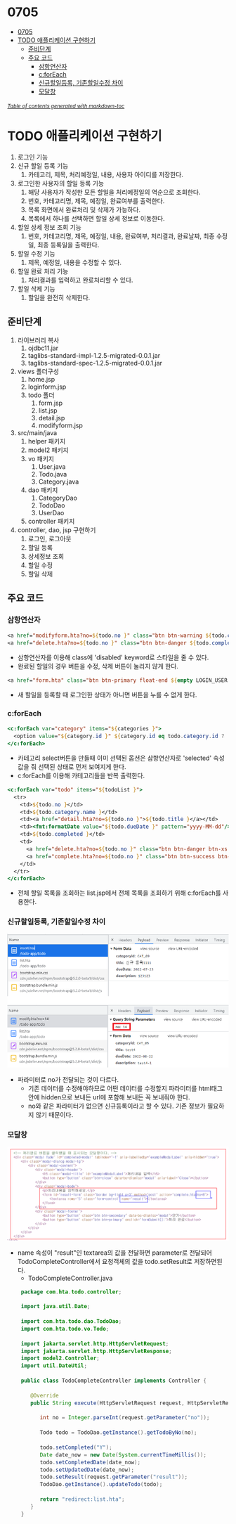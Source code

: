 # 0705

- [0705](#0705)
- [TODO 애플리케이션 구현하기](#todo-애플리케이션-구현하기)
  - [준비단계](#준비단계)
  - [주요 코드](#주요-코드)
    - [삼항연산자](#삼항연산자)
    - [c:forEach](#cforeach)
    - [신규할일등록, 기존할일수정 차이](#신규할일등록-기존할일수정-차이)
    - [모달창](#모달창)

<small><i><a href='http://ecotrust-canada.github.io/markdown-toc/'>Table of contents generated with markdown-toc</a></i></small>

# TODO 애플리케이션 구현하기
1. 로그인 기능
2. 신규 할일 등록 기능
   1. 카테고리, 제목, 처리예정일, 내용, 사용자 아이디를 저장한다.
3. 로그인한 사용자의 할일 등록 기능
   1. 해당 사용자가 작성한 모든 할일을 처리예정일의 역순으로 조회한다.
   2. 번호, 카테고리명, 제목, 예정일, 완료여부를 출력한다.
   3. 목록 화면에서 완료처리 및 삭제가 가능하다.
   4. 목록에서 하나를 선택하면 할일 상세 정보로 이동한다.
4. 할일 상세 정보 조회 기능
   1. 번호, 카테고리명, 제목, 예정일, 내용, 완료여부, 처리결과, 완료날짜, 최종 수정일, 최종 등록일을 출력한다.
5. 할일 수정 기능
   1. 제목, 예정일, 내용을 수정할 수 있다.
6. 할일 완료 처리 기능
   1. 처리결과를 입력하고 완료처리할 수 있다.
7. 할일 삭제 기능
   1. 할일을 완전히 삭제한다.

## 준비단계
1. 라이브러리 복사
   1. ojdbc11.jar
   2. taglibs-standard-impl-1.2.5-migrated-0.0.1.jar
   3. taglibs-standard-spec-1.2.5-migrated-0.0.1.jar
2. views 폴더구성
   1. home.jsp
   2. loginform.jsp
   3. todo 폴더
      1. form.jsp
      2. list.jsp
      3. detail.jsp
      4. modifyform.jsp
3. src/main/java
   1. helper 패키지
   2. model2 패키지
   3. vo 패키지
      1. User.java
      2. Todo.java
      3. Category.java
   4. dao 패키지
      1. CategoryDao
      2. TodoDao
      3. UserDao
   5. controller 패키지
4. controller, dao, jsp 구현하기
   1. 로그인, 로그아웃
   2. 할일 등록
   3. 상세정보 조회
   4. 할일 수정
   5. 할일 삭제

## 주요 코드
### 삼항연산자
```jsp
<a href="modifyform.hta?no=${todo.no }" class="btn btn-warning ${todo.completed eq 'Y' ? 'disabled' : '' }">수정</a>
<a href="delete.hta?no=${todo.no }" class="btn btn-danger ${todo.completed eq 'Y' ? 'disabled' : '' }">삭제</a>
```
* 삼항연산자를 이용해 class에 'disabled' keyword로 스타일을 줄 수 있다.
* 완료된 할일의 경우 버튼을 수정, 삭제 버튼이 눌리지 않게 한다.

```jsp
<a href="form.hta" class="btn btn-primary float-end ${empty LOGIN_USER ? 'disabled' : '' }">새 할일 등록</a>
```
* 새 할일을 등록할 때 로그인한 상태가 아니면 버튼을 누를 수 없게 한다.

### c:forEach
```jsp
<c:forEach var="category" items="${categories }">
  <option value="${category.id }" ${category.id eq todo.category.id ? 'selected' : '' }>${category.name }</option>
</c:forEach>
```
* 카테고리 select버튼을 만들때 이미 선택된 옵션은 삼항연산자로 'selected' 속성값을 줘 선택된 상태로 먼저 보여지게 한다.
* c:forEach를 이용해 카테고리들을 반복 출력한다.

```jsp
<c:forEach var="todo" items="${todoList }">
  <tr>
    <td>${todo.no }</td>
    <td>${todo.category.name }</td>
    <td><a href="detail.hta?no=${todo.no }">${todo.title }</a></td>
    <td><fmt:formatDate value="${todo.dueDate }" pattern="yyyy-MM-dd"/></td>
    <td>${todo.completed }</td>
    <td>
      <a href="delete.hta?no=${todo.no }" class="btn btn-danger btn-xs ${todo.completed eq 'Y' ? 'disabled' : '' }">삭제</a>
      <a href="complete.hta?no=${todo.no }" class="btn btn-success btn-xs ${todo.completed eq 'Y' ? 'disabled' : '' }">완료</a>
    </td>
  </tr>					
</c:forEach>
```
* 전체 할일 목록을 조회하는 list.jsp에서 전체 목록을 조회하기 위해 c:forEach를 사용한다.

### 신규할일등록, 기존할일수정 차이
![](image/2022-07-05-17-47-45.png)
* 파라미터로 no가 전달되는 것이 다르다. 
  * 기존 데이터를 수정해야하므로 어떤 데이터를 수정할지 파라미터를 html태그 안에 hidden으로 보내든 url에 포함해 보내든 꼭 보내줘야 한다.
  * no와 같은 파라미터가 없으면 신규등록이라고 할 수 있다. 기존 정보가 필요하지 않기 때문이다.

### 모달창
![](image/2022-07-05-17-57-06.png)
* name 속성이 "result"인 textarea의 값을 전달하면 parameter로 전달되어 TodoCompleteController에서 요청객체의 값을 todo.setResult로 저장하면된다.
  * TodoCompleteController.java
  ```java
   package com.hta.todo.controller;

   import java.util.Date;

   import com.hta.todo.dao.TodoDao;
   import com.hta.todo.vo.Todo;

   import jakarta.servlet.http.HttpServletRequest;
   import jakarta.servlet.http.HttpServletResponse;
   import model2.Controller;
   import util.DateUtil;

   public class TodoCompleteController implements Controller {

      @Override
      public String execute(HttpServletRequest request, HttpServletResponse response) throws Exception {
         
         int no = Integer.parseInt(request.getParameter("no"));
         
         Todo todo = TodoDao.getInstance().getTodoByNo(no);
         
         todo.setCompleted("Y");
         Date date_now = new Date(System.currentTimeMillis());
         todo.setCompletedDate(date_now);
         todo.setUpdatedDate(date_now);
         todo.setResult(request.getParameter("result"));
         TodoDao.getInstance().updateTodo(todo);
         
         return "redirect:list.hta";
      }
   }
  ```